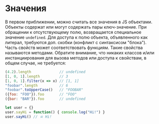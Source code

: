 # Значения

В первом приближении, можно считать все значения в JS объектами. Объекты содержат или могут содержать пары ключ-значение.
При обращении к отсутствующему полю, возвращается специальное значение `undefined`. Для доступа к полю
объекта, объявленного как литерал, требуются доп. скобки (конфликт с синтаксисом "блока").
Часть свойств может соответствовать функциям. Такие свойства называются методами.
Обратите внимание, что никаких классов и/или инстанциирования для вызова
методов или доступа к свойствам, в общем случае, не требуется:

```js
(4.2).length             // undefined
[1, 0, 1].length         // 3
[1, 0, 1].filter(x => x) // [1, 1]
"foobar".length          // 6
"foobar".toUpperCase()   // "FOOBAR"
({foo: "FOO"}).foo       // "FOO"
({bar: "BAR"}).foo       // undefined

let user = {}
user.sayHi = function() { console.log("Hi!") }
user.sayHi() // ☠ Hi!
```
